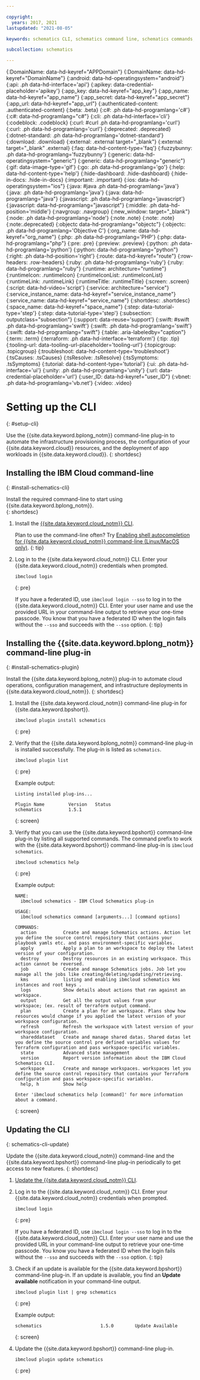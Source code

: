 ```yaml
---

copyright:
  years: 2017, 2021
lastupdated: "2021-08-05"

keywords: schematics CLI, schematics command line, schematics commands, terraform commands, terraform CLI, setting up schematics CLI, cli

subcollection: schematics

---
```


{:DomainName: data-hd-keyref="APPDomain"}
{:DomainName: data-hd-keyref="DomainName"}
{:android: data-hd-operatingsystem="android"}
{:api: .ph data-hd-interface='api'}
{:apikey: data-credential-placeholder='apikey'}
{:app_key: data-hd-keyref="app_key"}
{:app_name: data-hd-keyref="app_name"}
{:app_secret: data-hd-keyref="app_secret"}
{:app_url: data-hd-keyref="app_url"}
{:authenticated-content: .authenticated-content}
{:beta: .beta}
{:c#: .ph data-hd-programlang='c#'}
{:c#: data-hd-programlang="c#"}
{:cli: .ph data-hd-interface='cli'}
{:codeblock: .codeblock}
{:curl: #curl .ph data-hd-programlang='curl'}
{:curl: .ph data-hd-programlang='curl'}
{:deprecated: .deprecated}
{:dotnet-standard: .ph data-hd-programlang='dotnet-standard'}
{:download: .download}
{:external: .external target="_blank"}
{:external: target="_blank" .external}
{:faq: data-hd-content-type='faq'}
{:fuzzybunny: .ph data-hd-programlang='fuzzybunny'}
{:generic: data-hd-operatingsystem="generic"}
{:generic: data-hd-programlang="generic"}
{:gif: data-image-type='gif'}
{:go: .ph data-hd-programlang='go'}
{:help: data-hd-content-type='help'}
{:hide-dashboard: .hide-dashboard}
{:hide-in-docs: .hide-in-docs}
{:important: .important}
{:ios: data-hd-operatingsystem="ios"}
{:java: #java .ph data-hd-programlang='java'}
{:java: .ph data-hd-programlang='java'}
{:java: data-hd-programlang="java"}
{:javascript: .ph data-hd-programlang='javascript'}
{:javascript: data-hd-programlang="javascript"}
{:middle: .ph data-hd-position='middle'}
{:navgroup: .navgroup}
{:new_window: target="_blank"}
{:node: .ph data-hd-programlang='node'}
{:note .note}
{:note: .note}
{:note:.deprecated}
{:objectc data-hd-programlang="objectc"}
{:objectc: .ph data-hd-programlang='Objective C'}
{:org_name: data-hd-keyref="org_name"}
{:php: .ph data-hd-programlang='PHP'}
{:php: data-hd-programlang="php"}
{:pre: .pre}
{:preview: .preview}
{:python: .ph data-hd-programlang='python'}
{:python: data-hd-programlang="python"}
{:right: .ph data-hd-position='right'}
{:route: data-hd-keyref="route"}
{:row-headers: .row-headers}
{:ruby: .ph data-hd-programlang='ruby'}
{:ruby: data-hd-programlang="ruby"}
{:runtime: architecture="runtime"}
{:runtimeIcon: .runtimeIcon}
{:runtimeIconList: .runtimeIconList}
{:runtimeLink: .runtimeLink}
{:runtimeTitle: .runtimeTitle}
{:screen: .screen}
{:script: data-hd-video='script'}
{:service: architecture="service"}
{:service_instance_name: data-hd-keyref="service_instance_name"}
{:service_name: data-hd-keyref="service_name"}
{:shortdesc: .shortdesc}
{:space_name: data-hd-keyref="space_name"}
{:step: data-tutorial-type='step'}
{:step: data-tutorial-type='step'} 
{:subsection: outputclass="subsection"}
{:support: data-reuse='support'}
{:swift: #swift .ph data-hd-programlang='swift'}
{:swift: .ph data-hd-programlang='swift'}
{:swift: data-hd-programlang="swift"}
{:table: .aria-labeledby="caption"}
{:term: .term}
{:terraform: .ph data-hd-interface='terraform'}
{:tip: .tip}
{:tooling-url: data-tooling-url-placeholder='tooling-url'}
{:topicgroup: .topicgroup}
{:troubleshoot: data-hd-content-type='troubleshoot'}
{:tsCauses: .tsCauses}
{:tsResolve: .tsResolve}
{:tsSymptoms: .tsSymptoms}
{:tutorial: data-hd-content-type='tutorial'}
{:ui: .ph data-hd-interface='ui'}
{:unity: .ph data-hd-programlang='unity'}
{:url: data-credential-placeholder='url'}
{:user_ID: data-hd-keyref="user_ID"}
{:vbnet: .ph data-hd-programlang='vb.net'}
{:video: .video}


# Setting up the CLI 
{: #setup-cli}

Use the {{site.data.keyword.bplong_notm}} command-line plug-in to automate the infrastructure provisioning process, the configuration of your {{site.data.keyword.cloud}} resources, and the deployment of app workloads in {{site.data.keyword.cloud}}. 
{: shortdesc}


## Installing the IBM Cloud command-line 
{: #install-schematics-cli}

Install the required command-line to start using {{site.data.keyword.bplong_notm}}.  
{: shortdesc}

1. Install the [{{site.data.keyword.cloud_notm}} CLI](/docs/cli?topic=cli-getting-started). 

   Plan to use the command-line often? Try [Enabling shell autocompletion for {{site.data.keyword.cloud_notm}} command-line (Linux/MacOS only)](/docs/cli?topic=cli-shell-autocomplete#shell-autocomplete-linux).
   {: tip}

2. Log in to the {{site.data.keyword.cloud_notm}} CLI. Enter your {{site.data.keyword.cloud_notm}} credentials when prompted.
   ```
   ibmcloud login
   ```
   {: pre}

   If you have a federated ID, use `ibmcloud login --sso` to log in to the {{site.data.keyword.cloud_notm}} CLI. Enter your user name and use the provided URL in your command-line output to retrieve your one-time passcode. You know that you have a federated ID when the login fails without the `--sso` and succeeds with the `--sso` option.
   {: tip}

## Installing the {{site.data.keyword.bplong_notm}} command-line plug-in
{: #install-schematics-plugin}

Install the {{site.data.keyword.bplong_notm}} plug-in to automate cloud operations, configuration management, and infrastructure deployments in {{site.data.keyword.cloud_notm}}. 
{: shortdesc}
    
1. Install the {{site.data.keyword.cloud_notm}} command-line plug-in for {{site.data.keyword.bpshort}}.

   ```
   ibmcloud plugin install schematics
   ```
   {: pre}
    
2. Verify that the {{site.data.keyword.bplong_notm}} command-line plug-in is installed successfully. The plug-in is listed as `schematics`.

   ```
   ibmcloud plugin list
   ```
   {: pre}

   Example output:

   ```
   Listing installed plug-ins...

   Plugin Name         Version   Status        
   schematics          1.5.1     
   ```
   {: screen}
    
3. Verify that you can use the {{site.data.keyword.bpshort}} command-line plug-in by listing all supported commands. The command prefix to work with the {{site.data.keyword.bpshort}} command-line plug-in is `ibmcloud schematics`. 
   ```
   ibmcloud schematics help
   ```
   {: pre}
    
   Example output: 
   ```
   NAME:
     ibmcloud schematics - IBM Cloud Schematics plug-in

   USAGE:
     ibmcloud schematics command [arguments...] [command options]

   COMMANDS:
     action          Create and manage Schematics actions. Action let you define the source control repository that contains your playbook yamls etc. and pass environment-specific variables.
     apply           Apply a plan to an workspace to deploy the latest version of your configuration.
     destroy         Destroy resources in an existing workspace. This action cannot be reversed.
     job             Create and manage Schematics jobs. Job let you manage all the jobs like creating/deleting/updating/retrieving.
     kms             listing and enabling ibmcloud schematics kms instances and root keys .
     logs            Show details about actions that ran against an workspace.
     output          Get all the output values from your workspace; (ex. result of terraform output command.
     plan            Create a plan for an workspace. Plans show how resources would change if you applied the latest version of your workspace configuration.
     refresh         Refresh the workspace with latest version of your workspace configuration.
     shareddataset   Create and manage shared datas. Shared datas let you define the source control pre defined variables values for Terraform configuration and pass workspace-specific variables.
     state           Advanced state management
     version         Report version information about the IBM Cloud Schematics CLI.
     workspace       Create and manage workspaces. workspaces let you define the source control repository that contains your Terraform configuration and pass workspace-specific variables.
     help, h         Show help
     
   Enter 'ibmcloud schematics help [command]' for more information about a command.

   ```
   {: screen}
   
## Updating the CLI
{: schematics-cli-update}

Update the {{site.data.keyword.cloud_notm}} command-line and the {{site.data.keyword.bpshort}} command-line plug-in periodically to get access to new features. 
{: shortdesc}

1.  [Update the {{site.data.keyword.cloud_notm}} CLI](/docs/cli?topic=cli-install-ibmcloud-cli#update-ibmcloud-cli). 

2. Log in to the {{site.data.keyword.cloud_notm}} CLI. Enter your {{site.data.keyword.cloud_notm}} credentials when prompted.

    ```
    ibmcloud login
    ```
    {: pre}

     If you have a federated ID, use `ibmcloud login --sso` to log in to the {{site.data.keyword.cloud_notm}} CLI. Enter your user name and use the provided URL in your command-line output to retrieve your one-time passcode. You know you have a federated ID when the login fails without the `--sso` and succeeds with the `--sso` option.
     {: tip}

3. Check if an update is available for the {{site.data.keyword.bpshort}} command-line plug-in. If an update is available, you find an **Update available** notification in your command-line output. 
   ```
   ibmcloud plugin list | grep schematics
   ```
   {: pre}
   
   Example output: 

   ```
   schematics                      1.5.0        Update Available
   ```
   {: screen}
   
4. Update the {{site.data.keyword.bpshort}} command-line plug-in. 

   ```
   ibmcloud plugin update schematics
   ```
   {: pre}
